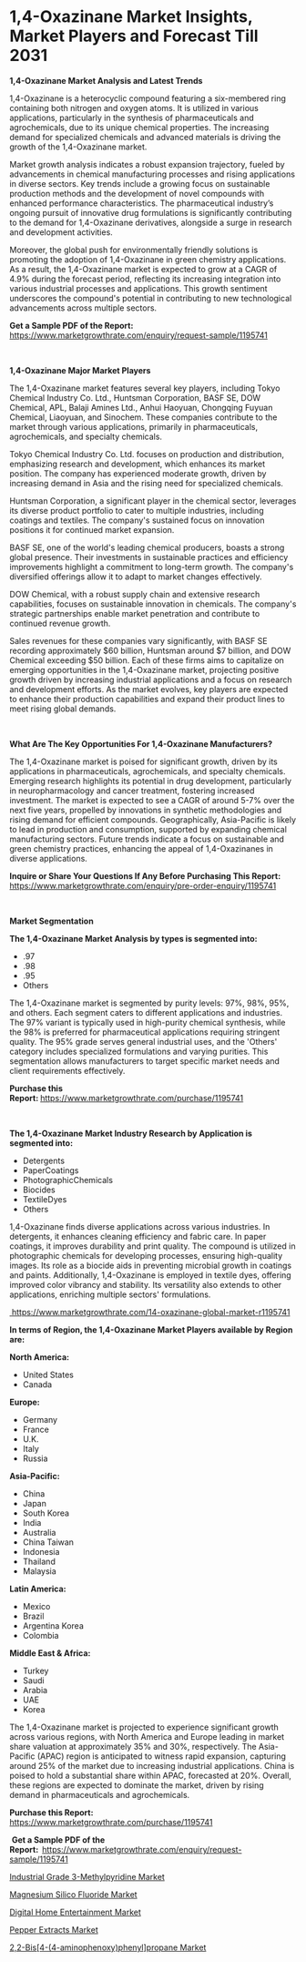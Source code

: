 <p><h1>1,4-Oxazinane Market Insights, Market Players and Forecast Till 2031</h1></p><p><strong>1,4-Oxazinane Market Analysis and Latest Trends</strong></p>
<p><p>1,4-Oxazinane is a heterocyclic compound featuring a six-membered ring containing both nitrogen and oxygen atoms. It is utilized in various applications, particularly in the synthesis of pharmaceuticals and agrochemicals, due to its unique chemical properties. The increasing demand for specialized chemicals and advanced materials is driving the growth of the 1,4-Oxazinane market.</p><p>Market growth analysis indicates a robust expansion trajectory, fueled by advancements in chemical manufacturing processes and rising applications in diverse sectors. Key trends include a growing focus on sustainable production methods and the development of novel compounds with enhanced performance characteristics. The pharmaceutical industry’s ongoing pursuit of innovative drug formulations is significantly contributing to the demand for 1,4-Oxazinane derivatives, alongside a surge in research and development activities.</p><p>Moreover, the global push for environmentally friendly solutions is promoting the adoption of 1,4-Oxazinane in green chemistry applications. As a result, the 1,4-Oxazinane market is expected to grow at a CAGR of 4.9% during the forecast period, reflecting its increasing integration into various industrial processes and applications. This growth sentiment underscores the compound's potential in contributing to new technological advancements across multiple sectors.</p></p>
<p><strong>Get a Sample PDF of the Report:&nbsp;</strong> <a href="https://www.marketgrowthrate.com/enquiry/request-sample/1195741">https://www.marketgrowthrate.com/enquiry/request-sample/1195741</a></p>
<p>&nbsp;</p>
<p><strong>1,4-Oxazinane Major Market Players</strong></p>
<p><p>The 1,4-Oxazinane market features several key players, including Tokyo Chemical Industry Co. Ltd., Huntsman Corporation, BASF SE, DOW Chemical, APL, Balaji Amines Ltd., Anhui Haoyuan, Chongqing Fuyuan Chemical, Liaoyuan, and Sinochem. These companies contribute to the market through various applications, primarily in pharmaceuticals, agrochemicals, and specialty chemicals.</p><p>Tokyo Chemical Industry Co. Ltd. focuses on production and distribution, emphasizing research and development, which enhances its market position. The company has experienced moderate growth, driven by increasing demand in Asia and the rising need for specialized chemicals.</p><p>Huntsman Corporation, a significant player in the chemical sector, leverages its diverse product portfolio to cater to multiple industries, including coatings and textiles. The company's sustained focus on innovation positions it for continued market expansion.</p><p>BASF SE, one of the world's leading chemical producers, boasts a strong global presence. Their investments in sustainable practices and efficiency improvements highlight a commitment to long-term growth. The company's diversified offerings allow it to adapt to market changes effectively.</p><p>DOW Chemical, with a robust supply chain and extensive research capabilities, focuses on sustainable innovation in chemicals. The company's strategic partnerships enable market penetration and contribute to continued revenue growth.</p><p>Sales revenues for these companies vary significantly, with BASF SE recording approximately $60 billion, Huntsman around $7 billion, and DOW Chemical exceeding $50 billion. Each of these firms aims to capitalize on emerging opportunities in the 1,4-Oxazinane market, projecting positive growth driven by increasing industrial applications and a focus on research and development efforts. As the market evolves, key players are expected to enhance their production capabilities and expand their product lines to meet rising global demands.</p></p>
<p>&nbsp;</p>
<p><strong>What Are The Key Opportunities For 1,4-Oxazinane Manufacturers?</strong></p>
<p><p>The 1,4-Oxazinane market is poised for significant growth, driven by its applications in pharmaceuticals, agrochemicals, and specialty chemicals. Emerging research highlights its potential in drug development, particularly in neuropharmacology and cancer treatment, fostering increased investment. The market is expected to see a CAGR of around 5-7% over the next five years, propelled by innovations in synthetic methodologies and rising demand for efficient compounds. Geographically, Asia-Pacific is likely to lead in production and consumption, supported by expanding chemical manufacturing sectors. Future trends indicate a focus on sustainable and green chemistry practices, enhancing the appeal of 1,4-Oxazinanes in diverse applications.</p></p>
<p><strong>Inquire or Share Your Questions If Any Before Purchasing This Report:</strong> <a href="https://www.marketgrowthrate.com/enquiry/pre-order-enquiry/1195741">https://www.marketgrowthrate.com/enquiry/pre-order-enquiry/1195741</a></p>
<p>&nbsp;</p>
<p><strong>Market Segmentation</strong></p>
<p><strong>The 1,4-Oxazinane Market Analysis by types is segmented into:</strong></p>
<p><ul><li>.97</li><li>.98</li><li>.95</li><li>Others</li></ul></p>
<p><p>The 1,4-Oxazinane market is segmented by purity levels: 97%, 98%, 95%, and others. Each segment caters to different applications and industries. The 97% variant is typically used in high-purity chemical synthesis, while the 98% is preferred for pharmaceutical applications requiring stringent quality. The 95% grade serves general industrial uses, and the 'Others' category includes specialized formulations and varying purities. This segmentation allows manufacturers to target specific market needs and client requirements effectively.</p></p>
<p><strong>Purchase this Report:&nbsp;</strong><a href="https://www.marketgrowthrate.com/purchase/1195741">https://www.marketgrowthrate.com/purchase/1195741</a></p>
<p>&nbsp;</p>
<p><strong>The 1,4-Oxazinane Market Industry Research by Application is segmented into:</strong></p>
<p><ul><li>Detergents</li><li>PaperCoatings</li><li>PhotographicChemicals</li><li>Biocides</li><li>TextileDyes</li><li>Others</li></ul></p>
<p><p>1,4-Oxazinane finds diverse applications across various industries. In detergents, it enhances cleaning efficiency and fabric care. In paper coatings, it improves durability and print quality. The compound is utilized in photographic chemicals for developing processes, ensuring high-quality images. Its role as a biocide aids in preventing microbial growth in coatings and paints. Additionally, 1,4-Oxazinane is employed in textile dyes, offering improved color vibrancy and stability. Its versatility also extends to other applications, enriching multiple sectors' formulations.</p></p>
<p><a href="https://www.marketgrowthrate.com/14-oxazinane-global-market-r1195741">&nbsp;https://www.marketgrowthrate.com/14-oxazinane-global-market-r1195741</a></p>
<p><strong>In terms of Region, the 1,4-Oxazinane Market Players available by Region are:</strong></p>
<p>
    <p> <strong> North America: </strong>
        <ul>
            <li>United States</li>
            <li>Canada</li>
        </ul>
        </p> 
    <p> <strong> Europe: </strong>
        <ul>
            <li>Germany</li>
            <li>France</li>
            <li>U.K.</li>
            <li>Italy</li>
            <li>Russia</li>
        </ul>
        </p> 
    <p> <strong> Asia-Pacific: </strong>
        <ul>
            <li>China</li>
            <li>Japan</li>
            <li>South Korea</li>
            <li>India</li>
            <li>Australia</li>
            <li>China Taiwan</li>
            <li>Indonesia</li>
            <li>Thailand</li>
            <li>Malaysia</li>
        </ul>
        </p> 
    <p> <strong> Latin America: </strong>
        <ul>
            <li>Mexico</li>
            <li>Brazil</li>
            <li>Argentina Korea</li>
            <li>Colombia</li>
        </ul>
        </p> 
    <p> <strong> Middle East & Africa: </strong>
        <ul>
            <li>Turkey</li>
            <li>Saudi</li>
            <li>Arabia</li>
            <li>UAE</li>
            <li>Korea</li>
        </ul>
    </p>
    </p>
<p><p>The 1,4-Oxazinane market is projected to experience significant growth across various regions, with North America and Europe leading in market share valuation at approximately 35% and 30%, respectively. The Asia-Pacific (APAC) region is anticipated to witness rapid expansion, capturing around 25% of the market due to increasing industrial applications. China is poised to hold a substantial share within APAC, forecasted at 20%. Overall, these regions are expected to dominate the market, driven by rising demand in pharmaceuticals and agrochemicals.</p></p>
<p><strong>Purchase this Report: </strong><a href="https://www.marketgrowthrate.com/purchase/1195741">https://www.marketgrowthrate.com/purchase/1195741</a></p>
<p>&nbsp;<strong>Get a Sample PDF of the Report:&nbsp;&nbsp;</strong><a href="https://www.marketgrowthrate.com/enquiry/request-sample/1195741">https://www.marketgrowthrate.com/enquiry/request-sample/1195741</a></p>
<p><strong></strong></p>
<p><p><a href="https://medium.com/@damunro467/what-are-the-growth-opportunities-and-challenges-in-the-industrial-grade-3-methylpyridine-market-b749b9ff19be">Industrial Grade 3-Methylpyridine Market</a></p><p><a href="https://medium.com/@raoulboyer2023/evaluating-global-magnesium-silico-fluoride-market-trends-and-growth-opportunities-by-region-type-1947fb8827cd?postPublishedType=repub">Magnesium Silico Fluoride Market</a></p><p><a href="https://www.linkedin.com/pulse/why-should-you-invest-digital-home-entertainment-market-ktgtc?trackingId=7%2FNVCwXWQQWtIaYaNob3BA%3D%3D">Digital Home Entertainment Market</a></p><p><a href="https://www.linkedin.com/pulse/pepper-extracts-market-global-insights-regional-analysis-2024-9bjje?trackingId=%2FsM8BneQTaaJMnZQMWNo5A%3D%3D">Pepper Extracts Market</a></p><p><a href="https://github.com/CliffMedina6/Market-Research-Report-List-6/blob/main/22-bis4-4-aminophenoxyphenylpropane-market.md">2,2-Bis[4-(4-aminophenoxy)phenyl]propane Market</a></p></p>